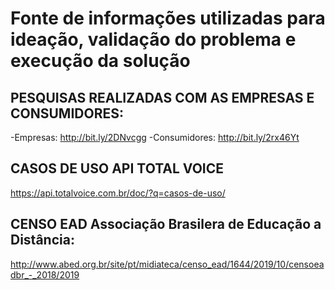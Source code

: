 # Fonte de informações utilizadas para ideação, validação do problema e execução da solução

## PESQUISAS REALIZADAS COM AS EMPRESAS E CONSUMIDORES:

-Empresas: http://bit.ly/2DNvcgg 
-Consumidores: http://bit.ly/2rx46Yt 

## CASOS DE USO API TOTAL VOICE 
https://api.totalvoice.com.br/doc/?q=casos-de-uso/

## CENSO EAD Associação Brasilera de Educação a Distância: 
http://www.abed.org.br/site/pt/midiateca/censo_ead/1644/2019/10/censoeadbr_-_2018/2019
 
